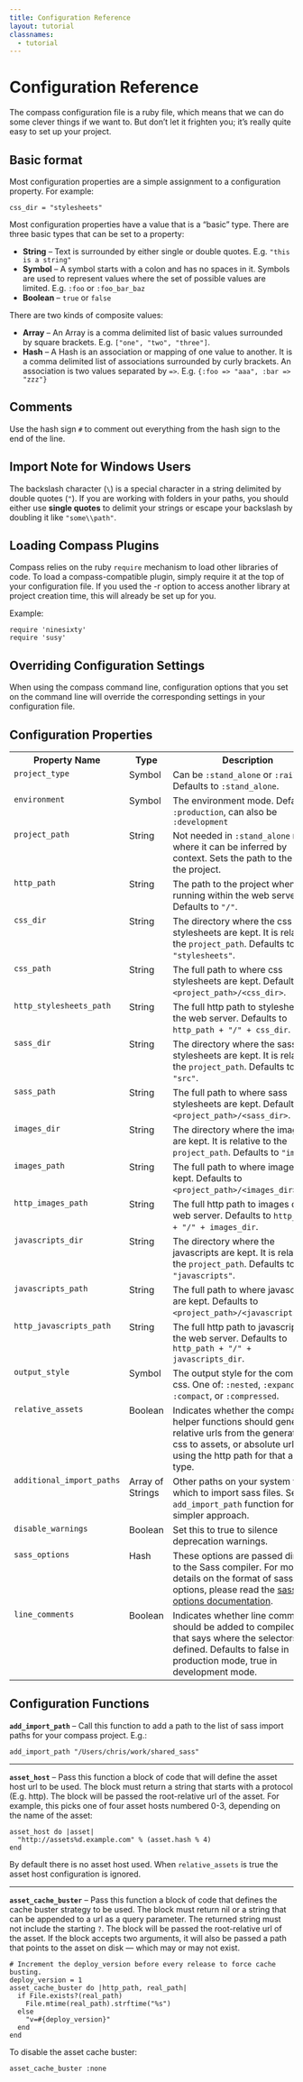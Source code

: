 ```yaml
---
title: Configuration Reference
layout: tutorial
classnames:
  - tutorial
---
```

# Configuration Reference

The compass configuration file is a ruby file, which means that we can do some
clever things if we want to. But don’t let it frighten you; it’s really quite
easy to set up your project.

## Basic format

Most configuration properties are a simple assignment to a configuration property.
For example:

    css_dir = "stylesheets"

Most configuration properties have a value that is a “basic” type. There are three
basic types that can be set to a property:

* **String** – Text is surrounded by either single or double quotes.
  E.g. `"this is a string"`
* **Symbol** – A symbol starts with a colon and has no spaces in it.
  Symbols are used to represent values where the set of possible values are limited.
  E.g. `:foo` or `:foo_bar_baz`
* **Boolean** – `true` or `false`

There are two kinds of composite values:

* **Array** – An Array is a comma delimited list of basic values surrounded by
  square brackets. E.g. `["one", "two", "three"]`.
* **Hash** – A Hash is an association or mapping of one value to another.
  It is a comma delimited list of associations surrounded by curly brackets.
  An association is two values separated by `=>`. E.g. `{:foo => "aaa", :bar => "zzz"}`

## Comments

Use the hash sign `#` to comment out everything from the hash sign to the end
of the line.

## Import Note for Windows Users

The backslash character (`\`) is a special character in a string delimited by
double quotes (`"`). If you are working with folders in your paths, you should
either use **single quotes** to delimit your strings or escape your backslash
by doubling it like `"some\\path"`.

## Loading Compass Plugins

Compass relies on the ruby `require` mechanism to load other libraries of code.
To load a compass-compatible plugin, simply require it at the top of your
configuration file. If you used the -r option to access another library at project
creation time, this will already be set up for you.

Example:

    require 'ninesixty'
    require 'susy'

## Overriding Configuration Settings

When using the compass command line, configuration options that you set on the
command line will override the corresponding settings in your configuration file.

## Configuration Properties

<table> 
	<tr> 
		<th>Property Name</th> 
		<th>Type </th> 
		<th>Description </th> 
	</tr> 
	<tr> 
		<td style="vertical-align:top;"><code>project_type</code> </td> 
		<td style="vertical-align:top;">Symbol </td> 
		<td style="vertical-align:top;">Can be <code>:stand_alone</code> or
		  <code>:rails</code>. Defaults to <code>:stand_alone</code>.
		</td> 
	</tr> 
	<tr> 
		<td style="vertical-align:top;"><code>environment</code> </td> 
		<td style="vertical-align:top;">Symbol </td> 
		<td style="vertical-align:top;">The environment mode.
		  Defaults to <code>:production</code>, can also be <code>:development</code>
		</td> 
	</tr> 
	<tr> 
		<td style="vertical-align:top;"><code>project_path</code> </td> 
		<td style="vertical-align:top;">String </td> 
		<td style="vertical-align:top;">Not needed in <code>:stand_alone</code> mode
		  where it can be inferred by context. Sets the path to the root of the project.
		</td> 
	</tr> 
	<tr> 
		<td style="vertical-align:top;"><code>http_path</code> </td> 
		<td style="vertical-align:top;">String </td> 
		<td style="vertical-align:top;">The path to the project when running within the
		  web server. Defaults to <code>"/"</code>.
		</td> 
	</tr> 
	<tr> 
		<td style="vertical-align:top;"><code>css_dir</code> </td> 
		<td style="vertical-align:top;">String </td> 
		<td style="vertical-align:top;">The directory where the css stylesheets are kept.
		  It is relative to the <code>project_path</code>.
		  Defaults to <code>"stylesheets"</code>.
		</td> 
	</tr> 
	<tr> 
		<td style="vertical-align:top;"><code>css_path</code> </td> 
		<td style="vertical-align:top;">String </td> 
		<td style="vertical-align:top;">The full path to where css stylesheets are kept.
		  Defaults to <code>&lt;project_path&gt;/&lt;css_dir&gt;</code>.
		</td> 
	</tr> 
	<tr> 
		<td style="vertical-align:top;"><code>http_stylesheets_path</code> </td> 
		<td style="vertical-align:top;">String </td> 
		<td style="vertical-align:top;">The full http path to stylesheets on the web server. Defaults to <code>http_path + "/" + css_dir</code>. </td> 
	</tr> 
	<tr> 
		<td style="vertical-align:top;"><code>sass_dir</code> </td> 
		<td style="vertical-align:top;">String </td> 
		<td style="vertical-align:top;">The directory where the sass stylesheets are kept.
		  It is relative to the <code>project_path</code>. Defaults to <code>"src"</code>.
		</td> 
	</tr> 
	<tr> 
		<td style="vertical-align:top;"><code>sass_path</code> </td> 
		<td style="vertical-align:top;">String </td> 
		<td style="vertical-align:top;">The full path to where sass stylesheets are kept.
		  Defaults to <code>&lt;project_path&gt;/&lt;sass_dir&gt;</code>.
		</td> 
	</tr> 
	<tr> 
		<td style="vertical-align:top;"><code>images_dir</code> </td> 
		<td style="vertical-align:top;">String </td> 
		<td style="vertical-align:top;">The directory where the images are kept.
		  It is relative to the <code>project_path</code>.
		  Defaults to <code>"images"</code>.
		</td> 
	</tr> 
	<tr> 
		<td style="vertical-align:top;"><code>images_path</code> </td> 
		<td style="vertical-align:top;">String </td> 
		<td style="vertical-align:top;">The full path to where images are kept.
		  Defaults to <code>&lt;project_path&gt;/&lt;images_dir&gt;</code>.
		</td> 
	</tr> 
	<tr> 
		<td style="vertical-align:top;"><code>http_images_path</code> </td> 
		<td style="vertical-align:top;">String </td> 
		<td style="vertical-align:top;">The full http path to images on the web server.
		  Defaults to <code>http_path + "/" + images_dir</code>.
		</td> 
	</tr> 
	<tr> 
		<td style="vertical-align:top;"><code>javascripts_dir</code> </td> 
		<td style="vertical-align:top;">String </td> 
		<td style="vertical-align:top;">The directory where the javascripts are kept.
		  It is relative to the <code>project_path</code>. Defaults to
		  <code>"javascripts"</code>.
		</td> 
	</tr> 
	<tr> 
		<td style="vertical-align:top;"><code>javascripts_path</code> </td> 
		<td style="vertical-align:top;">String </td> 
		<td style="vertical-align:top;">The full path to where javascripts are kept.
		  Defaults to <code>&lt;project_path&gt;/&lt;javascripts_dir&gt;</code>.
		</td> 
	</tr> 
	<tr> 
		<td style="vertical-align:top;"><code>http_javascripts_path</code> </td> 
		<td style="vertical-align:top;">String </td> 
		<td style="vertical-align:top;">The full http path to javascripts on the web server.
		  Defaults to <code>http_path + "/" + javascripts_dir</code>.
		</td> 
	</tr> 
	<tr> 
		<td style="vertical-align:top;"><code>output_style</code> </td> 
		<td style="vertical-align:top;">Symbol </td> 
		<td style="vertical-align:top;">The output style for the compiled css.
		  One of: <code>:nested</code>, <code>:expanded</code>, <code>:compact</code>,
		  or <code>:compressed</code>.
		</td> 
	</tr> 
	<tr> 
		<td style="vertical-align:top;"><code>relative_assets</code> </td> 
		<td style="vertical-align:top;">Boolean </td> 
		<td style="vertical-align:top;">Indicates whether the compass helper functions
		  should generate relative urls from the generated css to assets, or absolute urls
		  using the http path for that asset type.
		</td> 
	</tr> 
	<tr> 
		<td style="vertical-align:top;"><code>additional_import_paths</code> </td> 
		<td style="vertical-align:top;">Array of Strings </td> 
		<td style="vertical-align:top;">Other paths on your system from which to import
		  sass files. See the <code>add_import_path</code> function for a simpler
		  approach.
		</td> 
	</tr> 
	<tr> 
		<td style="vertical-align:top;"><code>disable_warnings</code> </td> 
		<td style="vertical-align:top;">Boolean </td> 
		<td style="vertical-align:top;">
		  Set this to true to silence deprecation warnings.
		</td> 
	</tr> 
	<tr> 
		<td style="vertical-align:top;"><code>sass_options</code> </td> 
		<td style="vertical-align:top;">Hash </td> 
		<td style="vertical-align:top;">These options are passed directly to the
		  Sass compiler. For more details on the format of sass options, please read the
		  <a href="http://sass-lang.com/docs/yardoc/SASS_REFERENCE.md.html#options">sass options documentation</a>.
		</td> 
	</tr> 
	<tr> 
		<td style="vertical-align:top;"><code>line_comments</code> </td> 
		<td style="vertical-align:top;">Boolean </td> 
		<td style="vertical-align:top;">Indicates whether line comments should be added
		  to compiled css that says where the selectors were defined. Defaults to false
		  in production mode, true in development mode.
		</td> 
	</tr> 
</table>

## Configuration Functions

**`add_import_path`** – Call this function to add a path to the list of sass import
paths for your compass project. E.g.:

    add_import_path "/Users/chris/work/shared_sass"

---

**`asset_host`** – Pass this function a block of code that will define the asset
host url to be used. The block must return a string that starts with a protocol
(E.g. http). The block will be passed the root-relative url of the asset.
For example, this picks one of four asset hosts numbered 0-3, depending on
the name of the asset:

    asset_host do |asset|
      "http://assets%d.example.com" % (asset.hash % 4)
    end

By default there is no asset host used. When `relative_assets` is true
the asset host configuration is ignored.

---

**`asset_cache_buster`** – Pass this function a block of code that defines the
cache buster strategy to be used. The block must return nil or a string that can
be appended to a url as a query parameter. The returned string must not include
the starting `?`. The block will be passed the root-relative url of the asset.
If the block accepts two arguments, it will also be passed a path
that points to the asset on disk — which may or may not exist.

    # Increment the deploy_version before every release to force cache busting.
    deploy_version = 1
    asset_cache_buster do |http_path, real_path|
      if File.exists?(real_path)
        File.mtime(real_path).strftime("%s") 
      else
        "v=#{deploy_version}"
      end
    end

To disable the asset cache buster:

    asset_cache_buster :none
